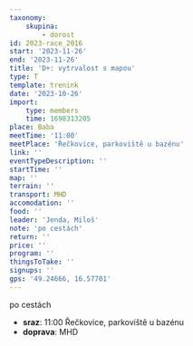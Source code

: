```yaml
---
taxonomy:
    skupina:
        - dorost
id: 2023-race_2016
start: '2023-11-26'
end: '2023-11-26'
title: 'D+: vytrvalost s mapou'
type: T
template: trenink
date: '2023-10-26'
import:
    type: members
    time: 1698313205
place: Baba
meetTime: '11:00'
meetPlace: 'Řečkovice, parkoviště u bazénu'
link: ''
eventTypeDescription: ''
startTime: ''
map: ''
terrain: ''
transport: MHD
accomodation: ''
food: ''
leader: 'Jenda, Miloš'
note: 'po cestách'
return: ''
price: ''
program: ''
thingsToTake: ''
signups: ''
gps: '49.24666, 16.57701'
---
```


po cestách
* **sraz**: 11:00 Řečkovice, parkoviště u bazénu
* **doprava**: MHD
